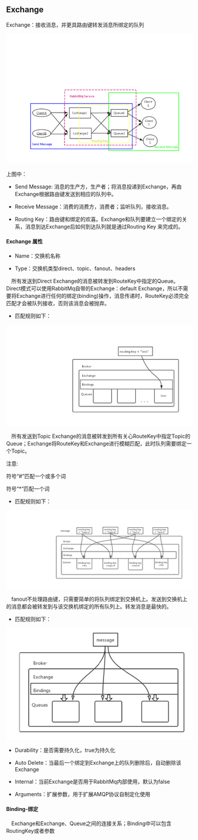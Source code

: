 ## Exchange

Exchange：接收消息，并更具路由键转发消息所绑定的队列

![image](https://github.com/FunCheney/concurrency/blob/master/src/Image/rabbitmq_1_exchange.jpg "消息流转")

上图中：

* Send Message: 消息的生产方，生产者；将消息投递到Exchange，再由Exchange根据路由键发送到相应的队列中。

* Receive Message：消费的消费方，消费者；监听队列，接收消息。

* Routing Key：路由键和绑定的欢喜。Exchange和队列要建立一个绑定的关系，消息到达Exchange后如何到达队列就是通过Routing Key 来完成的。

#### Exchange 属性

* Name：交换机名称

* Type：交换机类型direct、topic、fanout、headers

&ensp;&ensp;所有发送到Direct Exchange的消息被转发到RouteKey中指定的Queue。Direct模式可以使用RabbitMq自带的Exchange：default Exchange，所以不需要将Exchange进行任何的绑定(binding)操作，消息传递时，RouteKey必须完全匹配才会被队列接收，否则该消息会被抛弃。


* 匹配规则如下：

![image](https://github.com/FunCheney/concurrency/blob/master/src/Image/rabbitmq_2_exchange.jpg "direct")

&ensp;&ensp;所有发送到Topic Exchange的消息被转发到所有关心RouteKey中指定Topic的Queue；Exchange将RouteKey和Exchange进行模糊匹配，此时队列需要绑定一个Topic。

注意:

符号“#”匹配一个或多个词

符号“*”匹配一个词

* 匹配规则如下：

![image](https://github.com/FunCheney/concurrency/blob/master/src/Image/rabbitmq_3_exchange.jpg "Topic")

&ensp;&ensp;fanout不处理路由键，只需要简单的将队列绑定到交换机上。发送到交换机上的消息都会被转发到与该交换机绑定的所有队列上。转发消息是最快的。

* 匹配规则如下：

![image](https://github.com/FunCheney/concurrency/blob/master/src/Image/rabbitmq_4_exchange.jpg "Topic")

* Durability：是否需要持久化，true为持久化

* Auto Delete：当最后一个绑定到Exchange上的队列删除后，自动删除该Exchange

* Internal：当前Exchange是否用于RabbitMq内部使用，默认为false

* Arguments：扩展参数，用于扩展AMQP协议自制定化使用

#### Binding-绑定

&ensp;&ensp;Exchange和Exchange、Queue之间的连接关系；Binding中可以包含RoutingKey或者参数




 

 
 
